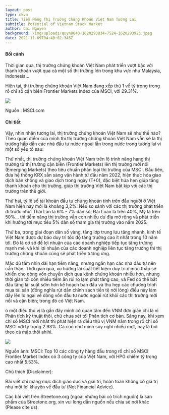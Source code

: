 ```yaml
---
layout: post
type: ckvn
title: Tiềm Năng Thị Trường Chứng Khoán Việt Nam Tương Lai
subtitle: Potential of Vietnam Stock Market
author: Chi Nguyen
background: /img/uploads/quyn8640-1620293834-7524-1620293925.jpeg
date: 2021-11-09T04:40:02.345Z
---
```

#### Bối cảnh

Thời gian qua, thị trường chứng khoán Việt Nam phát triển vượt bậc với thanh khoản vượt qua cả một số thị trường lớn trong khu vực như Malaysia, Indonesia…

Hiện tại, thị trường chứng khoán Việt Nam đang xếp thứ 1 về tỷ trọng trong rổ chỉ số cận biên Frontier Markets Index của MSCI, với 29.31%. 

![](https://lh5.googleusercontent.com/ZVzHPTRVLianAmjqLhZPWVsZc_NbvfhUw-TvmoHnirvmjlfpl-E0Pi1zzfVENztpxRZqE10ygVZy2CzXNhyqv1YYEsPnLLcDLnzu5UB4kZJfrL12tSUtNliV1ZjjfxHZxg7KJO1Isjil8ZuuT8M)

Nguồn : MSCI.com

#### Chi tiết

Vậy, nhìn nhận tương lai, thị trường chứng khoán Việt Nam sẽ như thế nào? Theo quan điểm của mình thì thị trường chứng khoán Việt Nam vẫn sẽ là thị trường hấp dẫn các nhà đầu tư nước ngoài lẫn trong nước trong tương lai vì một số yếu tố sau:

Thứ nhất, thị trường chứng khoán Việt Nam trên lộ trình nâng hạng thị trường từ thị trường cận biên (Frontier Markets) lên thị trường mới nổi (Emerging Markets) theo tiêu chuẩn phân loại thị trường của MSCI. Đầu tiên, đưa hệ thống KRX sẵn sàng vận hành từ đầu năm 2022, hiện thực hóa giao dịch bán khống và giao dịch trong ngày (T+0), đặc biệt hứa hẹn giúp tăng thanh khoản cho thị trường, giúp thị trường Việt Nam bắt kịp với các thị trường trên thế giới. 

Thứ hai, tỷ lệ số tài khoản đầu tư chứng khoán tính trên đầu người ở Việt Nam hiện nay mới là khoảng 3,2%. Nếu so sánh với các thị trường phát triển đi trước như: Thái Lan là 6% - 7% dân số, Đài Loan là trên 40%, Mỹ là trên 50%… thì tiềm năng thị trường vẫn còn nhiều dư địa mở rộng và phát triển khi hướng tới mục tiêu 5% dân số tham gia thị trường vào năm 2025.

Thứ ba, trong giai đoạn dân số vàng, tầng lớp trung lưu tăng nhanh, kinh tế Việt Nam được dự báo duy trì tốc độ tăng trưởng cao ít nhất trong 10 năm tới. Đó là cơ sở để lợi nhuận của các doanh nghiệp tiếp tục tăng trưởng mạnh mẽ, và khi lợi nhuận của các doanh nghiệp liên tục tăng trưởng thì thị trường chứng khoán cũng sẽ phát triển tương ứng.

Mặc dù tầm nhìn dài hạn tiềm năng, nhưng ngắn hạn các nhà đầu tư nên cẩn thận. Thời gian qua, xu hướng lãi suất tiết kiệm duy trì ở mức thấp sẽ khiến cho dòng vốn chuyển dịch qua kênh chứng khoán nhiều hơn, nhưng thời gian tới còn nhiều tiềm ẩn rủi ro lạm phát tăng cao, và Fed có thể bắt đầu tăng lãi suất sớm hơn kế hoạch ban đầu và thu hẹp các chương trình mua tài sản (đồng nghĩa rút dần chính sách tiền tệ nới lỏng) điều này làm dấy lên lo ngại về dòng vốn đầu tư nước ngoài rút khỏi các thị trường mới nổi và cận biên; trong đó có Việt Nam.

ó một điều thú vị là gần đây mình có quan tâm đến VNM đơn giản chỉ là vì Phân tích kỹ thuật thôi, chứ chưa xét tới Phân tích cơ bản. Sáng nay, khi xem chỉ số MSCI mới nhất thì phát hiện ra điều thú vị VNM nằm trong rổ chỉ số MSCI với tỷ trọng 2.93%. Cá con như mình suy nghĩ nhiều mợt, hay là bơi theo cá mập thôi ahihi.

![](https://lh6.googleusercontent.com/hsSuPSRBH6VJzZMqONaKDGraZv6fc4nztJ7j7Q7EoqAj3aVo8b354FJhbBi70Pt92_qDMDIdkavrY0TALrh_1zyS5sxcyNchGIJWXuEQY5en-erJ-KP1SDY85CNOERpZEOPvSuOrLwCXan5YncY)

Nguồn ảnh: MSCI: Top 10 các công ty hàng đầu trong rổ chỉ số MSCI Frontier Market Index có 3 công ty của Việt Nam, với HPG chiếm tỷ trọng cao nhất 5.53%.


Chú thích (Disclaimer):

Bài viết chỉ mang mục đích giáo dục và giải trí, hoàn toàn không có giá trị như một lời khuyên về đầu tư (Not Financial Advice).

Các bài viết trên Streetone.org (ngoài những bài có trích nguồn) là sản phẩm của Streetone.org, xin vui lòng dẫn nguồn nếu chia sẻ nơi khác (Please cite us).